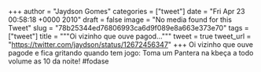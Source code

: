 
+++
author = "Jaydson Gomes"
categories = ["tweet"]
date = "Fri Apr 23 00:58:18 +0000 2010"
draft = false
image = "No media found for this Tweet"
slug = "78b25344ed76806993ca6d9f089e8a663e373e70"
tags = ["tweet"]
title = """Oi vizinho que ouve pagod..."""
tweet = true
tweet_url = "https://twitter.com/jaydson/status/12672456347"
+++
Oi vizinho que ouve pagode e fica gritando quando tem jogo: Toma um Pantera na kbeça a todo volume as 10 da noite! #fodase
